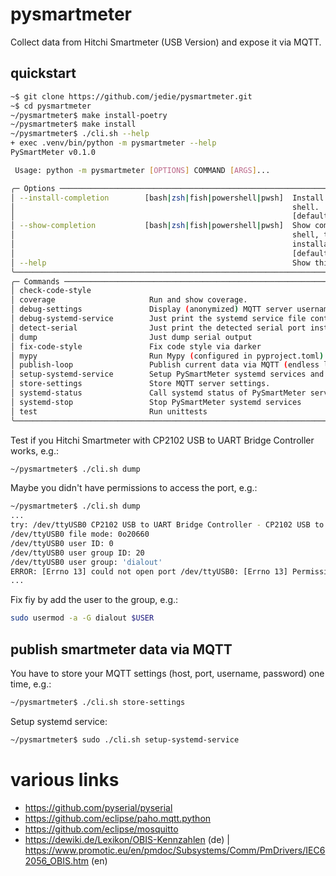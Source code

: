 # pysmartmeter

Collect data from Hitchi Smartmeter (USB Version) and expose it via MQTT.

## quickstart

```bash
~$ git clone https://github.com/jedie/pysmartmeter.git
~$ cd pysmartmeter
~/pysmartmeter$ make install-poetry
~/pysmartmeter$ make install
~/pysmartmeter$ ./cli.sh --help
+ exec .venv/bin/python -m pysmartmeter --help
PySmartMeter v0.1.0

 Usage: python -m pysmartmeter [OPTIONS] COMMAND [ARGS]...

╭─ Options ─────────────────────────────────────────────────────────────────────────────────────────╮
│ --install-completion        [bash|zsh|fish|powershell|pwsh]  Install completion for the specified │
│                                                              shell.                               │
│                                                              [default: None]                      │
│ --show-completion           [bash|zsh|fish|powershell|pwsh]  Show completion for the specified    │
│                                                              shell, to copy it or customize the   │
│                                                              installation.                        │
│                                                              [default: None]                      │
│ --help                                                       Show this message and exit.          │
╰───────────────────────────────────────────────────────────────────────────────────────────────────╯
╭─ Commands ────────────────────────────────────────────────────────────────────────────────────────╮
│ check-code-style                                                                                  │
│ coverage                     Run and show coverage.                                               │
│ debug-settings               Display (anonymized) MQTT server username and password               │
│ debug-systemd-service        Just print the systemd service file content                          │
│ detect-serial                Just print the detected serial port instance                         │
│ dump                         Just dump serial output                                              │
│ fix-code-style               Fix code style via darker                                            │
│ mypy                         Run Mypy (configured in pyproject.toml)                              │
│ publish-loop                 Publish current data via MQTT (endless loop)                         │
│ setup-systemd-service        Setup PySmartMeter systemd services and starts it.                   │
│ store-settings               Store MQTT server settings.                                          │
│ systemd-status               Call systemd status of PySmartMeter services                         │
│ systemd-stop                 Stop PySmartMeter systemd services                                   │
│ test                         Run unittests                                                        │
╰───────────────────────────────────────────────────────────────────────────────────────────────────╯
```

Test if you Hitchi Smartmeter with CP2102 USB to UART Bridge Controller works, e.g.:
```bash
~/pysmartmeter$ ./cli.sh dump
```

Maybe you didn't have permissions to access the port, e.g.:
```bash
~/pysmartmeter$ ./cli.sh dump
...
try: /dev/ttyUSB0 CP2102 USB to UART Bridge Controller - CP2102 USB to UART Bridge Controller USB VID:PID=10C4:EA60
/dev/ttyUSB0 file mode: 0o20660
/dev/ttyUSB0 user ID: 0
/dev/ttyUSB0 user group ID: 20
/dev/ttyUSB0 user group: 'dialout'
ERROR: [Errno 13] could not open port /dev/ttyUSB0: [Errno 13] Permission denied: '/dev/ttyUSB0'
...
```

Fix fiy by add the user to the group, e.g.:
```bash
sudo usermod -a -G dialout $USER
```

## publish smartmeter data via MQTT

You have to store your MQTT settings (host, port, username, password) one time, e.g.:
```bash
~/pysmartmeter$ ./cli.sh store-settings
```

Setup systemd service:
```bash
~/pysmartmeter$ sudo ./cli.sh setup-systemd-service
```


# various links

* https://github.com/pyserial/pyserial
* https://github.com/eclipse/paho.mqtt.python
* https://github.com/eclipse/mosquitto
* https://dewiki.de/Lexikon/OBIS-Kennzahlen (de) | https://www.promotic.eu/en/pmdoc/Subsystems/Comm/PmDrivers/IEC62056_OBIS.htm (en)
